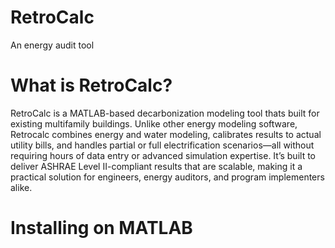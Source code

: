 # RetroCalc
An energy audit tool
# What is RetroCalc?
RetroCalc is a MATLAB-based decarbonization modeling tool thats built for existing multifamily buildings. Unlike other energy modeling software, Retrocalc combines energy and water modeling, calibrates results to actual utility bills, and handles partial or full electrification scenarios—all without requiring hours of data entry or advanced simulation expertise. It’s built to deliver ASHRAE Level II-compliant results that are scalable, making it a practical solution for engineers, energy auditors, and program implementers alike.
# Installing on MATLAB
